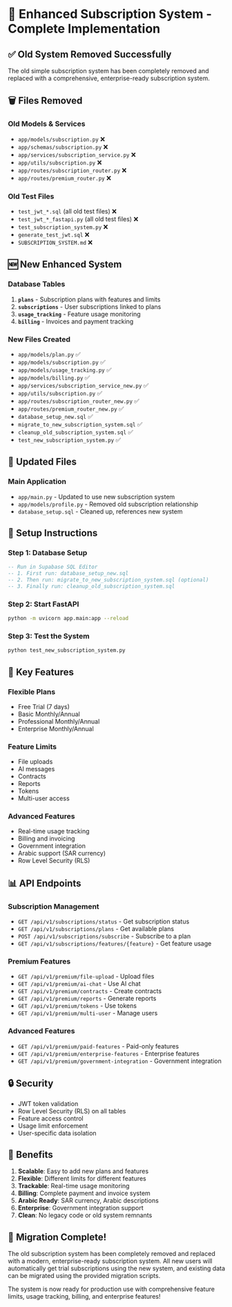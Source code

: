 # 🚀 Enhanced Subscription System - Complete Implementation

## ✅ **Old System Removed Successfully**

The old simple subscription system has been completely removed and replaced with a comprehensive, enterprise-ready subscription system.

## 🗑️ **Files Removed**

### **Old Models & Services**
- `app/models/subscription.py` ❌
- `app/schemas/subscription.py` ❌
- `app/services/subscription_service.py` ❌
- `app/utils/subscription.py` ❌
- `app/routes/subscription_router.py` ❌
- `app/routes/premium_router.py` ❌

### **Old Test Files**
- `test_jwt_*.sql` (all old test files) ❌
- `test_jwt_*_fastapi.py` (all old test files) ❌
- `test_subscription_system.py` ❌
- `generate_test_jwt.sql` ❌
- `SUBSCRIPTION_SYSTEM.md` ❌

## 🆕 **New Enhanced System**

### **Database Tables**
1. **`plans`** - Subscription plans with features and limits
2. **`subscriptions`** - User subscriptions linked to plans
3. **`usage_tracking`** - Feature usage monitoring
4. **`billing`** - Invoices and payment tracking

### **New Files Created**
- `app/models/plan.py` ✅
- `app/models/subscription.py` ✅
- `app/models/usage_tracking.py` ✅
- `app/models/billing.py` ✅
- `app/services/subscription_service_new.py` ✅
- `app/utils/subscription.py` ✅
- `app/routes/subscription_router_new.py` ✅
- `app/routes/premium_router_new.py` ✅
- `database_setup_new.sql` ✅
- `migrate_to_new_subscription_system.sql` ✅
- `cleanup_old_subscription_system.sql` ✅
- `test_new_subscription_system.py` ✅

## 🔧 **Updated Files**

### **Main Application**
- `app/main.py` - Updated to use new subscription system
- `app/models/profile.py` - Removed old subscription relationship
- `database_setup.sql` - Cleaned up, references new system

## 🚀 **Setup Instructions**

### **Step 1: Database Setup**
```sql
-- Run in Supabase SQL Editor
-- 1. First run: database_setup_new.sql
-- 2. Then run: migrate_to_new_subscription_system.sql (optional)
-- 3. Finally run: cleanup_old_subscription_system.sql
```

### **Step 2: Start FastAPI**
```bash
python -m uvicorn app.main:app --reload
```

### **Step 3: Test the System**
```bash
python test_new_subscription_system.py
```

## 🎯 **Key Features**

### **Flexible Plans**
- Free Trial (7 days)
- Basic Monthly/Annual
- Professional Monthly/Annual
- Enterprise Monthly/Annual

### **Feature Limits**
- File uploads
- AI messages
- Contracts
- Reports
- Tokens
- Multi-user access

### **Advanced Features**
- Real-time usage tracking
- Billing and invoicing
- Government integration
- Arabic support (SAR currency)
- Row Level Security (RLS)

## 📊 **API Endpoints**

### **Subscription Management**
- `GET /api/v1/subscriptions/status` - Get subscription status
- `GET /api/v1/subscriptions/plans` - Get available plans
- `POST /api/v1/subscriptions/subscribe` - Subscribe to a plan
- `GET /api/v1/subscriptions/features/{feature}` - Get feature usage

### **Premium Features**
- `GET /api/v1/premium/file-upload` - Upload files
- `GET /api/v1/premium/ai-chat` - Use AI chat
- `GET /api/v1/premium/contracts` - Create contracts
- `GET /api/v1/premium/reports` - Generate reports
- `GET /api/v1/premium/tokens` - Use tokens
- `GET /api/v1/premium/multi-user` - Manage users

### **Advanced Features**
- `GET /api/v1/premium/paid-features` - Paid-only features
- `GET /api/v1/premium/enterprise-features` - Enterprise features
- `GET /api/v1/premium/government-integration` - Government integration

## 🔒 **Security**

- JWT token validation
- Row Level Security (RLS) on all tables
- Feature access control
- Usage limit enforcement
- User-specific data isolation

## 🌟 **Benefits**

1. **Scalable**: Easy to add new plans and features
2. **Flexible**: Different limits for different features
3. **Trackable**: Real-time usage monitoring
4. **Billing**: Complete payment and invoice system
5. **Arabic Ready**: SAR currency, Arabic descriptions
6. **Enterprise**: Government integration support
7. **Clean**: No legacy code or old system remnants

## 🎉 **Migration Complete!**

The old subscription system has been completely removed and replaced with a modern, enterprise-ready subscription system. All new users will automatically get trial subscriptions using the new system, and existing data can be migrated using the provided migration scripts.

The system is now ready for production use with comprehensive feature limits, usage tracking, billing, and enterprise features!
